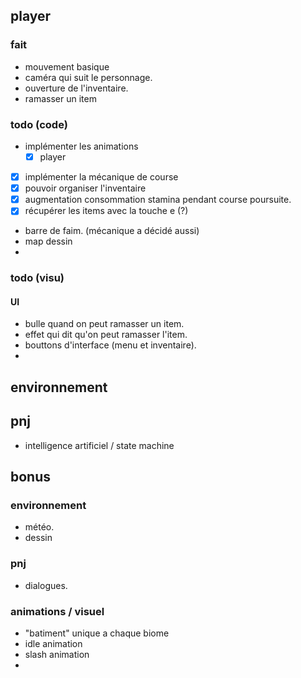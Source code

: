 ## player

### fait 

- mouvement basique
- caméra qui suit le personnage.
- ouverture de l'inventaire.
- ramasser un item

### todo (code)

- implémenter les animations
    - [x] player
- [x] implémenter la mécanique de course
- [x] pouvoir organiser l'inventaire
- [x] augmentation consommation stamina pendant course poursuite.
- [x] récupérer les items avec la touche e (?)
- barre de faim. (mécanique a décidé aussi)
- map dessin
- 


### todo (visu)

#### UI

- bulle quand on peut ramasser un item.
- effet qui dit qu'on peut ramasser l'item.
- bouttons d'interface (menu et inventaire).
- 


## environnement




## pnj

- intelligence artificiel / state machine

## bonus

### environnement

- météo.
- dessin

### pnj

- dialogues.

### animations / visuel

- "batiment" unique a chaque biome
- idle animation
- slash animation
- 

